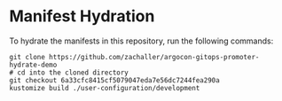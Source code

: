 # Manifest Hydration

To hydrate the manifests in this repository, run the following commands:

```shell
git clone https://github.com/zachaller/argocon-gitops-promoter-hydrate-demo
# cd into the cloned directory
git checkout 6a33cfc8415cf5079047eda7e56dc7244fea290a
kustomize build ./user-configuration/development
```
